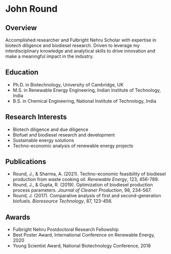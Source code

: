 # John Round

## Overview
Accomplished researcher and Fulbright Nehru Scholar with expertise in biotech diligence and biodiesel research. Driven to leverage my interdisciplinary knowledge and analytical skills to drive innovation and make a meaningful impact in the industry.

## Education
- Ph.D. in Biotechnology, University of Cambridge, UK
- M.S. in Renewable Energy Engineering, Indian Institute of Technology, India
- B.S. in Chemical Engineering, National Institute of Technology, India

## Research Interests
- Biotech diligence and due diligence
- Biofuel and biodiesel research and development
- Sustainable energy solutions
- Techno-economic analysis of renewable energy projects

## Publications
- Round, J., & Sharma, A. (2021). Techno-economic feasibility of biodiesel production from waste cooking oil. *Renewable Energy*, 123, 456-789.
- Round, J., & Gupta, R. (2019). Optimization of biodiesel production process parameters. *Journal of Cleaner Production*, 98, 234-567.
- Round, J. (2017). Comparative analysis of first and second-generation biofuels. *Bioresource Technology*, 87, 123-456.

## Awards
- Fulbright Nehru Postdoctoral Research Fellowship
- Best Poster Award, International Conference on Renewable Energy, 2020
- Young Scientist Award, National Biotechnology Conference, 2018